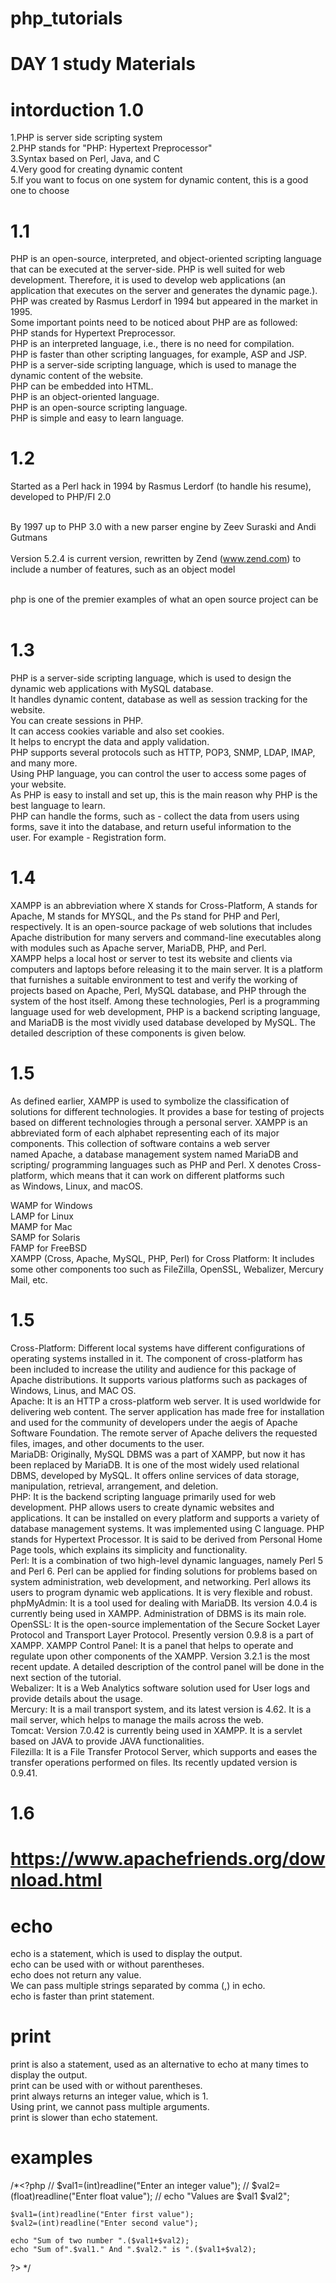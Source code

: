 # php_tutorials

# DAY 1 study Materials

# intorduction 1.0
1.PHP is server side scripting system <br>
2.PHP stands for "PHP: Hypertext Preprocessor" <br>
3.Syntax based on Perl, Java, and C <br>
4.Very good for creating dynamic content <br>
5.If you want to focus on one system for dynamic content, this is a good one to choose <br>

# 1.1

PHP is an open-source, interpreted, and object-oriented scripting language that can be executed at the server-side. PHP is well suited for web development. Therefore, it is used to develop web applications (an application that executes on the server and generates the dynamic page.).<br>
PHP was created by Rasmus Lerdorf in 1994 but appeared in the market in 1995.<br>
Some important points need to be noticed about PHP are as followed:<br>
PHP stands for Hypertext Preprocessor.<br>
PHP is an interpreted language, i.e., there is no need for compilation.<br>
PHP is faster than other scripting languages, for example, ASP and JSP.<br>
PHP is a server-side scripting language, which is used to manage the dynamic content of the website.<br>
PHP can be embedded into HTML.<br>
PHP is an object-oriented language.<br>
PHP is an open-source scripting language.<br>
PHP is simple and easy to learn language.<br>

# 1.2
Started as a Perl hack in 1994 by Rasmus Lerdorf (to handle his resume), developed to PHP/FI 2.0<br> <br>

By 1997 up to PHP 3.0 with a new parser engine by Zeev Suraski and Andi Gutmans
<br> <br>
Version 5.2.4 is current version, rewritten by Zend (www.zend.com) to include a number of features, such as an object model<br> <br>

php is one of the premier examples of what an open source project can be<br> <br>


# 1.3
PHP is a server-side scripting language, which is used to design the dynamic web applications with MySQL database. <br>
It handles dynamic content, database as well as session tracking for the website. <br>
You can create sessions in PHP. <br>
It can access cookies variable and also set cookies. <br>
It helps to encrypt the data and apply validation. <br>
PHP supports several protocols such as HTTP, POP3, SNMP, LDAP, IMAP, and many more. <br>
Using PHP language, you can control the user to access some pages of your website. <br>
As PHP is easy to install and set up, this is the main reason why PHP is the best language to learn. <br>
PHP can handle the forms, such as - collect the data from users using forms, save it into the database, and return useful information to the user. For example - Registration form. <br>

# 1.4

XAMPP is an abbreviation where X stands for Cross-Platform, A stands for Apache, M stands for MYSQL, and the Ps stand for PHP and Perl, respectively. It is an open-source package of web solutions that includes Apache distribution for many servers and command-line executables along with modules such as Apache server, MariaDB, PHP, and Perl.<br>
XAMPP helps a local host or server to test its website and clients via computers and laptops before releasing it to the main server. It is a platform that furnishes a suitable environment to test and verify the working of projects based on Apache, Perl, MySQL database, and PHP through the system of the host itself. Among these technologies, Perl is a programming language used for web development, PHP is a backend scripting language, and MariaDB is the most vividly used database developed by MySQL. The detailed description of these components is given below.<br>

# 1.5
As defined earlier, XAMPP is used to symbolize the classification of solutions for different technologies. It provides a base for testing of projects based on different technologies through a personal server. XAMPP is an abbreviated form of each alphabet representing each of its major components. This collection of software contains a web server named Apache, a database management system named MariaDB and scripting/ programming languages such as PHP and Perl. X denotes Cross-platform, which means that it can work on different platforms such as Windows, Linux, and macOS.<br>

WAMP for Windows <br>
LAMP for Linux<br>
MAMP for Mac<br>
SAMP for Solaris<br>
FAMP for FreeBSD<br>
XAMPP (Cross, Apache, MySQL, PHP, Perl) for Cross Platform: It includes some other components too such as FileZilla, OpenSSL, Webalizer, Mercury Mail, etc.<br>


# 1.5
Cross-Platform: Different local systems have different configurations of operating systems installed in it. The component of cross-platform has been included to increase the utility and audience for this package of Apache distributions. It supports various platforms such as packages of Windows, Linus, and MAC OS.<br>
Apache: It is an HTTP a cross-platform web server. It is used worldwide for delivering web content. The server application has made free for installation and used for the community of developers under the aegis of Apache Software Foundation. The remote server of Apache delivers the requested files, images, and other documents to the user.<br>
MariaDB: Originally, MySQL DBMS was a part of XAMPP, but now it has been replaced by MariaDB. It is one of the most widely used relational DBMS, developed by MySQL. It offers online services of data storage, manipulation, retrieval, arrangement, and deletion.<br>
PHP: It is the backend scripting language primarily used for web development. PHP allows users to create dynamic websites and applications. It can be installed on every platform and supports a variety of database management systems. It was implemented using C language. PHP stands for Hypertext Processor. It is said to be derived from Personal Home Page tools, which explains its simplicity and functionality.<br>
Perl: It is a combination of two high-level dynamic languages, namely Perl 5 and Perl 6. Perl can be applied for finding solutions for problems based on system administration, web development, and networking. Perl allows its users to program dynamic web applications. It is very flexible and robust.<br>
phpMyAdmin: It is a tool used for dealing with MariaDB. Its version 4.0.4 is currently being used in XAMPP. Administration of DBMS is its main role.
OpenSSL: It is the open-source implementation of the Secure Socket Layer Protocol and Transport Layer Protocol. Presently version 0.9.8 is a part of XAMPP.
XAMPP Control Panel: It is a panel that helps to operate and regulate upon other components of the XAMPP. Version 3.2.1 is the most recent update. A detailed description of the control panel will be done in the next section of the tutorial.<br>
Webalizer: It is a Web Analytics software solution used for User logs and provide details about the usage.<br>
Mercury: It is a mail transport system, and its latest version is 4.62. It is a mail server, which helps to manage the mails across the web.<br>
Tomcat: Version 7.0.42 is currently being used in XAMPP. It is a servlet based on JAVA to provide JAVA functionalities.<br>
Filezilla: It is a File Transfer Protocol Server, which supports and eases the transfer operations performed on files. Its recently updated version is 0.9.41.<br>

# 1.6  
# https://www.apachefriends.org/download.html
# echo
echo is a statement, which is used to display the output.<br>
echo can be used with or without parentheses.<br>
echo does not return any value.<br>
We can pass multiple strings separated by comma (,) in echo.<br>
echo is faster than print statement.<br>


# print
print is also a statement, used as an alternative to echo at many times to display the output.<br>
print can be used with or without parentheses.<br>
print always returns an integer value, which is 1.<br>
Using print, we cannot pass multiple arguments.<br>
print is slower than echo statement.<br>


# examples
/*<?php
	// $val1=(int)readline("Enter an integer value");
	// $val2=(float)readline("Enter float value");
	// echo "Values are $val1 $val2";

	
	$val1=(int)readline("Enter first value");
	$val2=(int)readline("Enter second value");

	echo "Sum of two number ".($val1+$val2);
	echo "Sum of".$val1." And ".$val2." is ".($val1+$val2);
?>
*/
